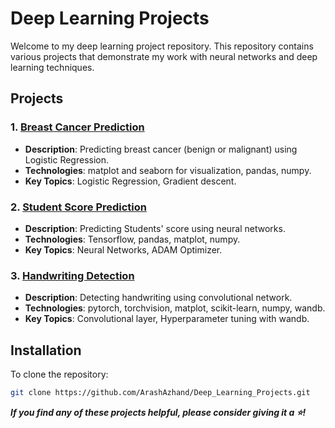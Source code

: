 # Deep Learning Projects

Welcome to my deep learning project repository. This repository contains various projects that demonstrate my work with neural networks and deep learning techniques.

## Projects
### 1. [Breast Cancer Prediction](./Logistic-Regression-Breast-Cancer)
   - **Description**: Predicting breast cancer (benign or malignant) using Logistic Regression.
   - **Technologies**: matplot and seaborn for visualization, pandas, numpy.
   - **Key Topics**: Logistic Regression, Gradient descent.

### 2. [Student Score Prediction](./Neural_Networks_Student_Score_Prediction)
   - **Description**: Predicting Students' score using neural networks.
   - **Technologies**: Tensorflow, pandas, matplot, numpy.
   - **Key Topics**: Neural Networks, ADAM Optimizer.

### 3. [Handwriting Detection](./Handwriting_Detection)
   - **Description**: Detecting handwriting using convolutional network.
   - **Technologies**: pytorch, torchvision, matplot, scikit-learn, numpy, wandb.
   - **Key Topics**: Convolutional layer, Hyperparameter tuning with wandb. 
   

## Installation
To clone the repository:
```bash
git clone https://github.com/ArashAzhand/Deep_Learning_Projects.git
```

***If you find any of these projects helpful, please consider giving it a ⭐!***
